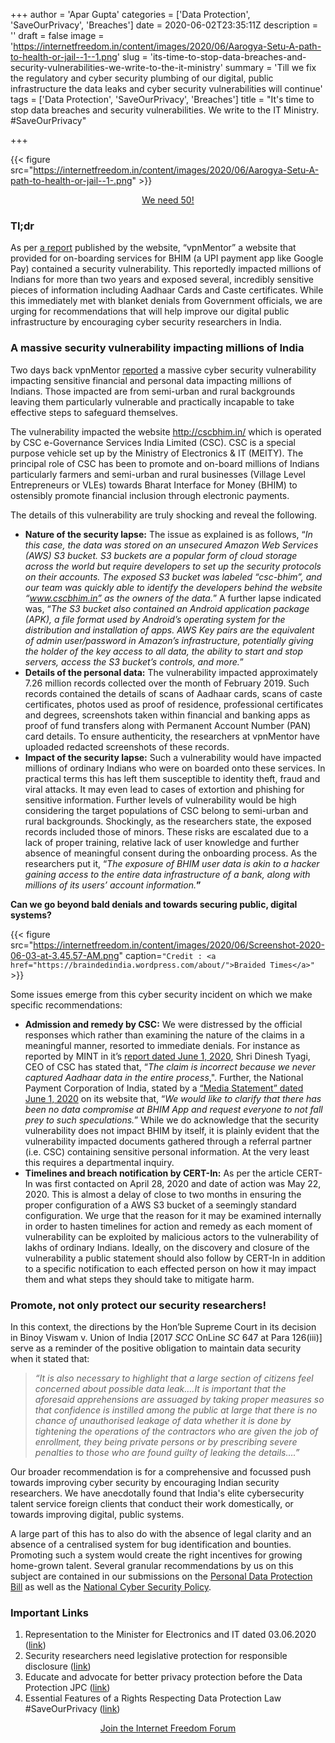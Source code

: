 +++
author = 'Apar Gupta'
categories = ['Data Protection', 'SaveOurPrivacy', 'Breaches']
date = 2020-06-02T23:35:11Z
description = ''
draft = false
image = 'https://internetfreedom.in/content/images/2020/06/Aarogya-Setu-A-path-to-health-or-jail--1--1.png'
slug = 'its-time-to-stop-data-breaches-and-security-vulnerabilities-we-write-to-the-it-ministry'
summary = 'Till we fix the regulatory and cyber security plumbing of our digital, public infrastructure the data leaks and cyber security vulnerabilities will continue'
tags = ['Data Protection', 'SaveOurPrivacy', 'Breaches']
title = "It's time to stop data breaches and security vulnerabilities. We write to the IT Ministry. #SaveOurPrivacy"

+++


{{< figure src="https://internetfreedom.in/content/images/2020/06/Aarogya-Setu-A-path-to-health-or-jail--1-.png" >}}

<div style="text-align:center;">
    <a href="https://internetfreedom.in/become-an-iff-member-today/" class="button">We need 50!</a>
</div>

### Tl;dr

As per [a report](https://www.vpnmentor.com/blog/report-csc-bhim-leak/) published by the website, “vpnMentor” a website that provided for on-boarding services for BHIM (a UPI payment app like Google Pay) contained a security vulnerability. This reportedly impacted millions of Indians for more than two years and exposed several, incredibly sensitive pieces of information including Aadhaar Cards and Caste certificates. While this immediately met with blanket denials from Government officials, we are urging for recommendations that will help improve our digital public infrastructure by encouraging cyber security researchers in India.

### A massive security vulnerability impacting millions of India

Two days back vpnMentor [reported](https://www.vpnmentor.com/blog/report-csc-bhim-leak/) a massive cyber security vulnerability impacting  sensitive financial and personal data impacting millions of Indians. Those impacted are from semi-urban and rural backgrounds leaving them particularly vulnerable and practically incapable to take effective steps to safeguard themselves.

The vulnerability impacted the website http://cscbhim.in/ which is operated by CSC e-Governance Services India Limited (CSC). CSC is a special purpose vehicle set up by the Ministry of Electronics & IT (MEITY). The principal role of CSC has been to promote and on-board millions of Indians particularly farmers and semi-urban and rural businesses (Village Level Entrepreneurs or VLEs) towards Bharat Interface for Money (BHIM) to ostensibly promote financial inclusion through electronic payments.

The details of this vulnerability are truly shocking and reveal the following.

* ******Nature of the security lapse:****** The issue as explained is as follows, “_In this case, the data was stored on an unsecured Amazon Web Services (AWS) S3 bucket. S3 buckets are a popular form of cloud storage across the world but require developers to set up the security protocols on their accounts. The exposed S3 bucket was labeled “csc-bhim”, and our team was quickly able to identify the developers behind the website “www.cscbhim.in” as the owners of the data._” A further lapse indicated was, “_The S3 bucket also contained an Android application package (APK), a file format used by Android’s operating system for the distribution and installation of apps. AWS Key pairs are the equivalent of admin user/password in Amazon’s infrastructure, potentially giving the holder of the key access to all data, the ability to start and stop servers, access the S3 bucket’s controls, and more._”
* **Details of the personal data:** The vulnerability impacted approximately 7.26 million records collected over the month of February 2019. Such records contained the details of scans of Aadhaar cards, scans of caste certificates, photos used as proof of residence, professional certificates and degrees, screenshots taken within financial and banking apps as proof of fund transfers along with Permanent Account Number (PAN) card details. To ensure authenticity, the researchers at vpnMentor have uploaded redacted screenshots of these records.
* **Impact of the security lapse:** Such a vulnerability would have impacted millions of ordinary Indians who were on boarded onto these services. In practical terms this has left them susceptible to identity theft, fraud and viral attacks. It may even lead to cases of extortion and phishing for sensitive information. Further levels of vulnerability would be high considering the target populations of CSC belong to semi-urban and rural backgrounds. Shockingly, as the researchers state, the exposed records included those of minors. These risks are escalated due to a lack of proper training, relative lack of user knowledge and further absence of meaningful consent during the onboarding process. As the researchers put it, “_The exposure of BHIM user data is akin to a hacker gaining access to the entire data infrastructure of a bank, along with millions of its users’ account information._**”**

**Can we go beyond bald denials and towards securing public, digital systems?**

{{< figure src="https://internetfreedom.in/content/images/2020/06/Screenshot-2020-06-03-at-3.45.57-AM.png" caption=`"Credit : <a href="https://braindedindia.wordpress.com/about/">Braided Times</a>"` >}}

Some issues emerge from this cyber security incident on which we make specific recommendations:

* **Admission and remedy by CSC:** We were distressed by the official responses which rather than examining the nature of the claims in a meaningful manner, resorted to immediate denials. For instance as reported by MINT in it’s [report dated June 1, 2020](https://www.livemint.com/technology/apps/records-of-bhim-users-allegedly-exposed-but-not-compromised-npci-denies-any-lapse-11591029987582.html), Shri Dinesh Tyagi, CEO of CSC has stated that, “_The claim is incorrect because we never captured Aadhaar data in the entire process_,". Further, the National Payment Corporation of India, stated by a [“Media Statement” dated June 1, 2020](https://www.npci.org.in/sites/default/files/Media-statement-by-NPCI.pdf) on its website that, “_We would like to clarify that there has been no data compromise at BHIM App and request everyone to not fall prey to such speculations._” While we do acknowledge that the security vulnerability does not impact BHIM by itself, it is plainly evident that the vulnerability impacted documents gathered through a referral partner (i.e. CSC) containing sensitive personal information. At the very least this requires a departmental inquiry.
* **Timelines and breach notification by CERT-In:** As per the article CERT-In was first contacted on April 28, 2020 and date of action was May 22, 2020. This is almost a delay of close to two months in ensuring the proper configuration of a AWS S3 bucket of  a seemingly standard configuration. We urge that the reason for it may be examined internally in order to hasten timelines for action and remedy as each moment of vulnerability can be exploited by malicious actors to the vulnerability of lakhs of ordinary Indians. Ideally, on the discovery and closure of the vulnerability a public statement should also follow by CERT-In in addition to a specific notification to each effected person on how it may impact them and what steps they should take to mitigate harm.

### Promote, not only protect our security researchers!

In this context, the directions by the Hon’ble Supreme Court in its decision in Binoy Viswam v. Union of India [2017 _SCC_ OnLine _SC_ 647 at Para 126(iii)] serve as a reminder of the positive obligation to maintain data security when it stated that:

> _“It is also necessary to highlight that a large section of citizens feel concerned about possible data leak….It is important that the aforesaid apprehensions are assuaged by taking proper measures so that confidence is instilled among the public at large that there is no chance of unauthorised leakage of data whether it is done by tightening the operations of the contractors who are given the job of enrollment, they being private persons or by prescribing severe penalties to those who are found guilty of leaking the details….”_

Our broader recommendation is for a comprehensive and focussed push towards improving cyber security by encouraging Indian security researchers. We have anecdotally found that India's elite cybersecurity talent service foreign clients that conduct their work domestically, or towards improving digital, public systems.

A large part of this has to also do with the absence of legal clarity and an absence of a centralised system for bug identification and bounties. Promoting such a system would create the right incentives for growing home-grown talent. Several granular recommendations by us on this subject are contained in our submissions on the [Personal Data Protection Bill](https://internetfreedom.in/essential-features-of-a-rights-respecting-data-protection-law/) as well as the [National Cyber Security Policy](https://internetfreedom.in/security-researchers-need-legislative-protection-from-vexatious-lawsuits/).

### Important Links

1. Representation to the Minister for Electronics and IT dated 03.06.2020 ([link](https://drive.google.com/file/d/1allW8jPt6cb_H6JCZZ4o2AXF-QMNYm3t/view?usp=sharing))
2. Security researchers need legislative protection for responsible disclosure ([link](https://internetfreedom.in/security-researchers-need-legislative-protection-from-vexatious-lawsuits/))
3. Educate and advocate for better privacy protection before the Data Protection JPC ([link](https://internetfreedom.in/educate-and-advocate-for-better-data-protection-saveourprivacy-ins-analysis-of-the-pdp-bill-2019/))
4. Essential Features of a Rights Respecting Data Protection Law #SaveOurPrivacy ([link](https://internetfreedom.in/essential-features-of-a-rights-respecting-data-protection-law/))

<div style="text-align:center;">
    <a href="https://forum.internetfreedom.in/" class="button">Join the Internet Freedom Forum</a>
</div>



